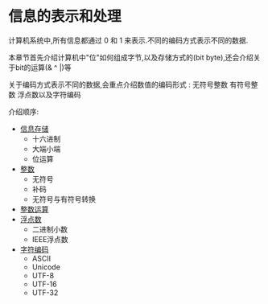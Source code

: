 # 信息的表示和处理

计算机系统中,所有信息都通过 0 和 1 来表示.不同的编码方式表示不同的数据.

本章节首先介绍计算机中"位"如何组成字节,以及存储方式的(bit byte),还会介绍关于bit的运算(& ^ |)等

关于编码方式表示不同的数据,会重点介绍数值的编码形式 : 无符号整数 有符号整数 浮点数以及字符编码

介绍顺序:

* [信息存储](./2.1.md)
  * 十六进制
  * 大端小端
  * 位运算
* [整数](./2.2.md)
  * 无符号
  * 补码
  * 无符号与有符号转换
* [整数运算](./2.3.md)
* [浮点数](./2.4.md)
  * 二进制小数
  * IEEE浮点数
* [字符编码](./2.5.md)
  * ASCII
  * Unicode
  * UTF-8
  * UTF-16
  * UTF-32